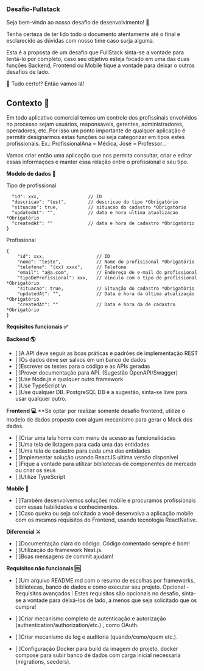 ### Desafio-Fullstack
Seja bem-vindo ao nosso desafio de desenvolvimento! 🙌

Tenha certeza de ter lido todo o documento atentamente até o final e esclarecido as dúvidas com nosso time caso surja alguma.

Esta é a proposta de um desafio que FullStack sinta-se a vontade para tentá-lo por completo, caso seu objetivo esteja focado em uma das duas funções Backend, Frontend ou Mobile fique a vontade para deixar o outros desafios de lado.

🚀 Tudo certo!? Então vamos lá!

## Contexto 🎲

Em todo aplicativo comercial temos um controle dos profissinais envolvidos no processo sejam usuários, responsáveis, gerentes, administradores, operadores, etc. Por isso um ponto importante de qualquer aplicação é permitir designarmos estas funções ou seja categorizar em tipos estes profissionais. Ex.: ProfissionalAna = Médica, José = Professor...

Vamos criar então uma aplicação que nos permita consultar, criar e editar essas informações e manter essa relação entre o profissional e seu tipo.

**Modelo de dados 📝**

Tipo de profissional
```{
  "id": xxx,                  // ID 
  "descricao": "test",        // descricao do tipo *Obrigatório
  "situacao": true,           // situacao do cadastro *Obrigatório
  "updatedAt": "",            // data e hora ultima atualizacao *Obrigatório
  "createdAt": ""             // data e hora de cadastro *Obrigatório
}
```
Profissional
```
{
    "id": xxx,                   // ID
    "nome": "teste",             // Nome do profisisonal *Obrigatório
    "telefone": "(xx) xxxx",     // Telefone
    "email": "a@a.com",          // Endereço de e-mail do profissional
    "tipoDeProfissional": xxx,   // Vinculo com o tipo de profissional *Obrigatório
    "situacao": true,            // Situação do cadastro *Obrigatório
    "updatedAt": "",             // Data e hora da última atualização *Obrigatório
    "createdAt": ""              // Data e hora da de cadastro *Obrigatório
}
```
**Requisitos funcionais ✅**

**Backend 🌎**
- [ ]A API deve seguir as boas práticas e padrões de implementação REST 
- [ ]Os dados deve ser salvos em um banco de dados
- [ ]Escrever os testes para o código e as APIs geradas 
- [ ]Prover documentação para API. (Sugestão OpenAPI/Swagger) 
- [ ]Use Node.js e qualquer outro framework 
- [ ]Use TypeScript \n
- [ ]Use qualquer DB. PostgreSQL DB é a sugestão, sinta-se livre para usar qualquer outro. 

**Frontend 💻**
**Se optar por realizar somente desafio frontend, utilize o modelo de dados proposto com algum mecanismo para gerar o Mock dos dados.

- [ ]Criar uma tela home com menu de acesso as funcionalidades
- [ ]Uma tela de listagem para cada uma das entidades
- [ ]Uma tela de cadastro para cada uma das entidades
- [ ]Implementar solução usando ReactJS ultima versão disponível
- [ ]Fique a vontade para utilizar bibliotecas de componentes de mercado ou criar os seus
- [ ]Utilize TypeScript

**Mobile 📱**
- [ ]Também desenvolvemos soluções mobile e procuramos profissionais com essas habilidades e conhecimentos.
- [ ]Caso queira ou seja solicitado a você desenvolva a aplicação mobile com os mesmos requisitos do Frontend, usando tecnologia ReactNative.

**Diferencial ⚔️**
- [ ]Documentação clara do código. Código comentado sempre é bom!
- [ ]Utilização do framework Nest.js.
- [ ]Boas mensagens de commit ajudam!

**Requisitos não funcionais 🆒**
- [ ]Um arquivo README.md com o resumo de escolhas por frameworks, bibliotecas, banco de dados e como executar seu projeto.
Opcional - Requisitos avançados ❕
Estes requisitos são opcionais no desafio, sinta-se a vontade para deixá-los de lado, a menos que seja solicitado que os cumpra!

- [ ]Criar mecanismo completo de autenticação e autorização (authentication/authorization/etc.) , como OAuth.
- [ ]Criar mecanismo de log e auditoria (quando/como/quem etc.).
- [ ]Configuração Docker para build da imagem do projeto, docker compose para subir banco de dados com carga inicial necessaria (migrations, seeders).


